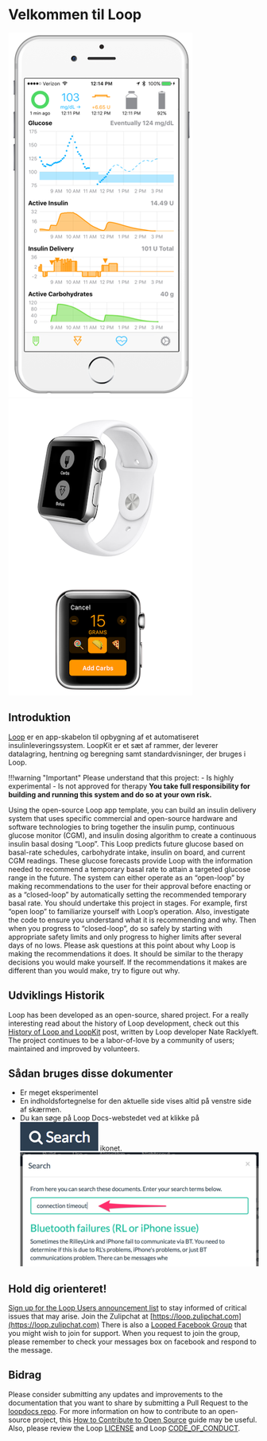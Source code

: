 # Velkommen til Loop

![img/phones.png](img/phones.png) ![img/phones.png](img/watch.png)

## Introduktion

[Loop](https://github.com/LoopKit/Loop) er en app-skabelon til opbygning af et automatiseret insulinleveringssystem.   LoopKit er et sæt af rammer, der leverer datalagring, hentning og beregning samt standardvisninger, der bruges i Loop.

!!!warning "Important" Please understand that this project: - Is highly experimental - Is not approved for therapy **You take full responsibility for building and running this system and do so at your own risk.**

Using the open-source Loop app template, you can build an insulin delivery system that uses specific commercial and open-source hardware and software technologies to bring together the insulin pump, continuous glucose monitor (CGM), and insulin dosing algorithm to create a continuous insulin basal dosing “Loop”.  This Loop predicts future glucose based on basal-rate schedules, carbohydrate intake, insulin on board, and current CGM readings.  These glucose forecasts provide Loop with the information needed to recommend a temporary basal rate to attain a targeted glucose range in the future.  The system can either operate as an “open-loop” by making recommendations to the user for their approval before enacting or as a “closed-loop” by automatically setting the recommended temporary basal rate. You should undertake this project in stages. For example, first “open loop” to familiarize yourself with Loop’s operation. Also, investigate the code to ensure you understand what it is recommending and why. Then when you progress to “closed-loop”, do so safely by starting with appropriate safety limits and only progress to higher limits after several days of no lows. Please ask questions at this point about why Loop is making the recommendations it does.  It should be similar to the therapy decisions you would make yourself.  If the recommendations it makes are different than you would make, try to figure out why.

## Udviklings Historik

Loop has been developed as an open-source, shared project.  For a really interesting read about the history of Loop development, check out this [History of Loop and LoopKit](https://medium.com/@loudnate/the-history-of-loop-and-loopkit-59b3caf13805) post, written by Loop developer Nate Racklyeft.  The project continues to be a labor-of-love by a community of users; maintained and improved by volunteers.

## Sådan bruges disse dokumenter

* Er meget eksperimentel
* En indholdsfortegnelse for den aktuelle side vises altid på venstre side af skærmen.
* Du kan søge på Loop Docs-webstedet ved at klikke på ![img/search_icon.png](img/search_icon.png) ikonet. ![img/search_example.png](img/search_example.png)

## Hold dig orienteret!

[Sign up for the Loop Users announcement list](https://groups.google.com/forum/#!forum/loop-ios-users) to stay informed of critical issues that may arise. Join the Zulipchat at [https://loop.zulipchat.com](https://loop.zulipchat.com) There is also a [Looped Facebook Group](https://www.facebook.com/groups/TheLoopedGroup/?fref=nf) that you might wish to join for support.  When you request to join the group, please remember to check your messages box on facebook and respond to the message.

## Bidrag

Please consider submitting any updates and improvements to the documentation that you want to share by submitting a Pull Request to the [loopdocs repo](https://github.com/LoopKit/loopdocs). For more information on how to contribute to an open-source project, this [How to Contribute to Open Source](https://opensource.guide/how-to-contribute/) guide may be useful. Also, please review the Loop [LICENSE](https://github.com/LoopKit/Loop/blob/master/LICENSE.md) and Loop [CODE_OF_CONDUCT](https://github.com/LoopKit/Loop/blob/master/CODE_OF_CONDUCT.md).
